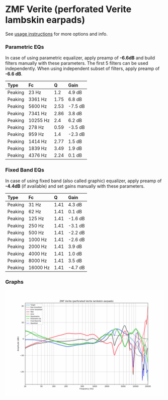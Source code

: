 # ZMF Verite (perforated Verite lambskin earpads)
See [usage instructions](https://github.com/jaakkopasanen/AutoEq#usage) for more options and info.

### Parametric EQs
In case of using parametric equalizer, apply preamp of **-6.6dB** and build filters manually
with these parameters. The first 5 filters can be used independently.
When using independent subset of filters, apply preamp of **-6.6 dB**.

| Type    | Fc       |    Q | Gain    |
|:--------|:---------|:-----|:--------|
| Peaking | 23 Hz    | 1.2  | 4.9 dB  |
| Peaking | 3361 Hz  | 1.75 | 6.8 dB  |
| Peaking | 5600 Hz  | 2.53 | -7.5 dB |
| Peaking | 7341 Hz  | 2.86 | 3.8 dB  |
| Peaking | 10255 Hz | 2.4  | 6.2 dB  |
| Peaking | 278 Hz   | 0.59 | -3.5 dB |
| Peaking | 959 Hz   | 1.4  | -2.3 dB |
| Peaking | 1414 Hz  | 2.77 | 1.5 dB  |
| Peaking | 1839 Hz  | 3.49 | 1.9 dB  |
| Peaking | 4376 Hz  | 2.24 | 0.1 dB  |

### Fixed Band EQs
In case of using fixed band (also called graphic) equalizer, apply preamp of **-4.4dB**
(if available) and set gains manually with these parameters.

| Type    | Fc       |    Q | Gain    |
|:--------|:---------|:-----|:--------|
| Peaking | 31 Hz    | 1.41 | 4.3 dB  |
| Peaking | 62 Hz    | 1.41 | 0.1 dB  |
| Peaking | 125 Hz   | 1.41 | -1.6 dB |
| Peaking | 250 Hz   | 1.41 | -3.1 dB |
| Peaking | 500 Hz   | 1.41 | -2.2 dB |
| Peaking | 1000 Hz  | 1.41 | -2.6 dB |
| Peaking | 2000 Hz  | 1.41 | 3.9 dB  |
| Peaking | 4000 Hz  | 1.41 | 1.0 dB  |
| Peaking | 8000 Hz  | 1.41 | 3.5 dB  |
| Peaking | 16000 Hz | 1.41 | -4.7 dB |

### Graphs
![](./ZMF%20Verite%20(perforated%20Verite%20lambskin%20earpads).png)